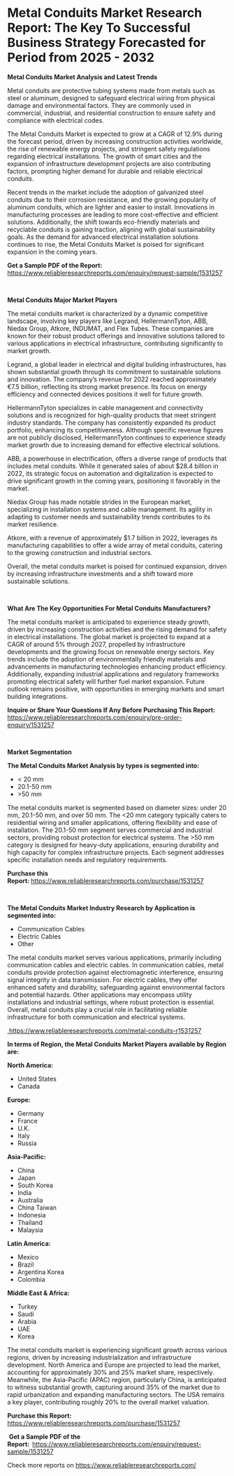 <p><h1>Metal Conduits Market Research Report: The Key To Successful Business Strategy Forecasted for Period from 2025 - 2032</h1></p><p><strong>Metal Conduits Market Analysis and Latest Trends</strong></p>
<p><p>Metal conduits are protective tubing systems made from metals such as steel or aluminum, designed to safeguard electrical wiring from physical damage and environmental factors. They are commonly used in commercial, industrial, and residential construction to ensure safety and compliance with electrical codes.</p><p>The Metal Conduits Market is expected to grow at a CAGR of 12.9% during the forecast period, driven by increasing construction activities worldwide, the rise of renewable energy projects, and stringent safety regulations regarding electrical installations. The growth of smart cities and the expansion of infrastructure development projects are also contributing factors, prompting higher demand for durable and reliable electrical conduits.</p><p>Recent trends in the market include the adoption of galvanized steel conduits due to their corrosion resistance, and the growing popularity of aluminum conduits, which are lighter and easier to install. Innovations in manufacturing processes are leading to more cost-effective and efficient solutions. Additionally, the shift towards eco-friendly materials and recyclable conduits is gaining traction, aligning with global sustainability goals. As the demand for advanced electrical installation solutions continues to rise, the Metal Conduits Market is poised for significant expansion in the coming years.</p></p>
<p><strong>Get a Sample PDF of the Report:&nbsp;</strong> <a href="https://www.reliableresearchreports.com/enquiry/request-sample/1531257?utm_campaign=3543&utm_medium=2&utm_source=Github&utm_content=ia&utm_term=02042025&utm_id=metal-conduits">https://www.reliableresearchreports.com/enquiry/request-sample/1531257</a></p>
<p>&nbsp;</p>
<p><strong>Metal Conduits Major Market Players</strong></p>
<p><p>The metal conduits market is characterized by a dynamic competitive landscape, involving key players like Legrand, HellermannTyton, ABB, Niedax Group, Atkore, INDUMAT, and Flex Tubes. These companies are known for their robust product offerings and innovative solutions tailored to various applications in electrical infrastructure, contributing significantly to market growth.</p><p>Legrand, a global leader in electrical and digital building infrastructures, has shown substantial growth through its commitment to sustainable solutions and innovation. The company’s revenue for 2022 reached approximately €7.5 billion, reflecting its strong market presence. Its focus on energy efficiency and connected devices positions it well for future growth.</p><p>HellermannTyton specializes in cable management and connectivity solutions and is recognized for high-quality products that meet stringent industry standards. The company has consistently expanded its product portfolio, enhancing its competitiveness. Although specific revenue figures are not publicly disclosed, HellermannTyton continues to experience steady market growth due to increasing demand for effective electrical solutions.</p><p>ABB, a powerhouse in electrification, offers a diverse range of products that includes metal conduits. While it generated sales of about $28.4 billion in 2022, its strategic focus on automation and digitalization is expected to drive significant growth in the coming years, positioning it favorably in the market.</p><p>Niedax Group has made notable strides in the European market, specializing in installation systems and cable management. Its agility in adapting to customer needs and sustainability trends contributes to its market resilience.</p><p>Atkore, with a revenue of approximately $1.7 billion in 2022, leverages its manufacturing capabilities to offer a wide array of metal conduits, catering to the growing construction and industrial sectors.</p><p>Overall, the metal conduits market is poised for continued expansion, driven by increasing infrastructure investments and a shift toward more sustainable solutions.</p></p>
<p>&nbsp;</p>
<p><strong>What Are The Key Opportunities For Metal Conduits Manufacturers?</strong></p>
<p><p>The metal conduits market is anticipated to experience steady growth, driven by increasing construction activities and the rising demand for safety in electrical installations. The global market is projected to expand at a CAGR of around 5% through 2027, propelled by infrastructure developments and the growing focus on renewable energy sectors. Key trends include the adoption of environmentally friendly materials and advancements in manufacturing technologies enhancing product efficiency. Additionally, expanding industrial applications and regulatory frameworks promoting electrical safety will further fuel market expansion. Future outlook remains positive, with opportunities in emerging markets and smart building integrations.</p></p>
<p><strong>Inquire or Share Your Questions If Any Before Purchasing This Report:</strong> <a href="https://www.reliableresearchreports.com/enquiry/pre-order-enquiry/1531257?utm_campaign=3543&utm_medium=2&utm_source=Github&utm_content=ia&utm_term=02042025&utm_id=metal-conduits">https://www.reliableresearchreports.com/enquiry/pre-order-enquiry/1531257</a></p>
<p>&nbsp;</p>
<p><strong>Market Segmentation</strong></p>
<p><strong>The Metal Conduits Market Analysis by types is segmented into:</strong></p>
<p><ul><li>< 20 mm</li><li>20.1-50 mm</li><li>>50 mm</li></ul></p>
<p><p>The metal conduits market is segmented based on diameter sizes: under 20 mm, 20.1-50 mm, and over 50 mm. The <20 mm category typically caters to residential wiring and smaller applications, offering flexibility and ease of installation. The 20.1-50 mm segment serves commercial and industrial sectors, providing robust protection for electrical systems. The >50 mm category is designed for heavy-duty applications, ensuring durability and high capacity for complex infrastructure projects. Each segment addresses specific installation needs and regulatory requirements.</p></p>
<p><strong>Purchase this Report:&nbsp;</strong><a href="https://www.reliableresearchreports.com/purchase/1531257?utm_campaign=3543&utm_medium=2&utm_source=Github&utm_content=ia&utm_term=02042025&utm_id=metal-conduits">https://www.reliableresearchreports.com/purchase/1531257</a></p>
<p>&nbsp;</p>
<p><strong>The Metal Conduits Market Industry Research by Application is segmented into:</strong></p>
<p><ul><li>Communication Cables</li><li>Electric Cables</li><li>Other</li></ul></p>
<p><p>The metal conduits market serves various applications, primarily including communication cables and electric cables. In communication cables, metal conduits provide protection against electromagnetic interference, ensuring signal integrity in data transmission. For electric cables, they offer enhanced safety and durability, safeguarding against environmental factors and potential hazards. Other applications may encompass utility installations and industrial settings, where robust protection is essential. Overall, metal conduits play a crucial role in facilitating reliable infrastructure for both communication and electrical systems.</p></p>
<p><a href="https://www.reliableresearchreports.com/metal-conduits-r1531257?utm_campaign=3543&utm_medium=2&utm_source=Github&utm_content=ia&utm_term=02042025&utm_id=metal-conduits">&nbsp;https://www.reliableresearchreports.com/metal-conduits-r1531257</a></p>
<p><strong>In terms of Region, the Metal Conduits Market Players available by Region are:</strong></p>
<p>
    <p> <strong> North America: </strong>
        <ul>
            <li>United States</li>
            <li>Canada</li>
        </ul>
        </p> 
    <p> <strong> Europe: </strong>
        <ul>
            <li>Germany</li>
            <li>France</li>
            <li>U.K.</li>
            <li>Italy</li>
            <li>Russia</li>
        </ul>
        </p> 
    <p> <strong> Asia-Pacific: </strong>
        <ul>
            <li>China</li>
            <li>Japan</li>
            <li>South Korea</li>
            <li>India</li>
            <li>Australia</li>
            <li>China Taiwan</li>
            <li>Indonesia</li>
            <li>Thailand</li>
            <li>Malaysia</li>
        </ul>
        </p> 
    <p> <strong> Latin America: </strong>
        <ul>
            <li>Mexico</li>
            <li>Brazil</li>
            <li>Argentina Korea</li>
            <li>Colombia</li>
        </ul>
        </p> 
    <p> <strong> Middle East & Africa: </strong>
        <ul>
            <li>Turkey</li>
            <li>Saudi</li>
            <li>Arabia</li>
            <li>UAE</li>
            <li>Korea</li>
        </ul>
    </p>
    </p>
<p><p>The metal conduits market is experiencing significant growth across various regions, driven by increasing industrialization and infrastructure development. North America and Europe are projected to lead the market, accounting for approximately 30% and 25% market share, respectively. Meanwhile, the Asia-Pacific (APAC) region, particularly China, is anticipated to witness substantial growth, capturing around 35% of the market due to rapid urbanization and expanding manufacturing sectors. The USA remains a key player, contributing roughly 20% to the overall market valuation.</p></p>
<p><strong>Purchase this Report: </strong><a href="https://www.reliableresearchreports.com/purchase/1531257?utm_campaign=3543&utm_medium=2&utm_source=Github&utm_content=ia&utm_term=02042025&utm_id=metal-conduits">https://www.reliableresearchreports.com/purchase/1531257</a></p>
<p>&nbsp;<strong>Get a Sample PDF of the Report:&nbsp;&nbsp;</strong><a href="https://www.reliableresearchreports.com/enquiry/request-sample/1531257?utm_campaign=3543&utm_medium=2&utm_source=Github&utm_content=ia&utm_term=02042025&utm_id=metal-conduits">https://www.reliableresearchreports.com/enquiry/request-sample/1531257</a></p>
<p><strong></strong></p>
<p>Check more reports on <a href="https://www.reliableresearchreports.com/?utm_campaign=3543&utm_medium=2&utm_source=Github&utm_content=ia&utm_term=02042025&utm_id=metal-conduits">https://www.reliableresearchreports.com/</a></p>